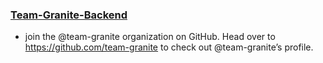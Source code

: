 




### [Team-Granite-Backend](https://github.com/team-granite/Team-Granite-Backend)


- join the @team-granite organization on GitHub. Head over to https://github.com/team-granite to check out @team-granite’s profile.
